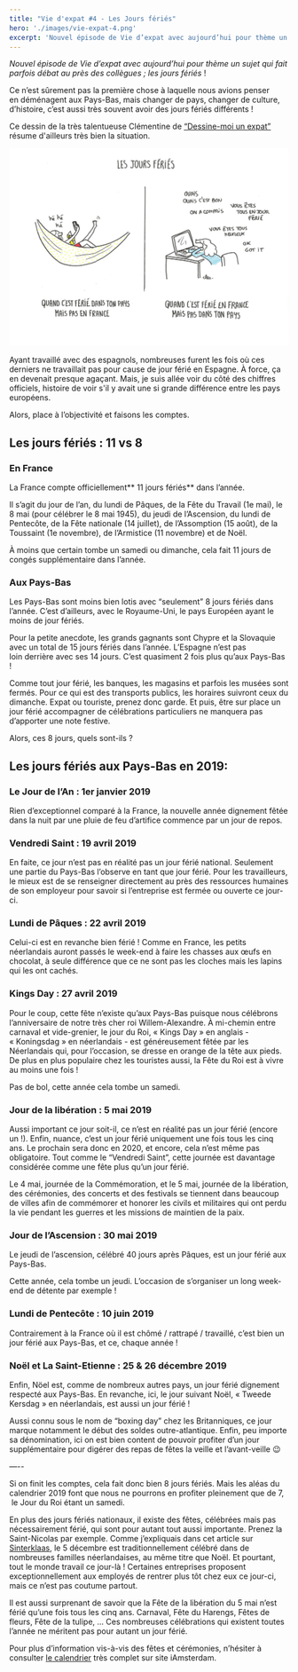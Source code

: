 ```yaml
---
title: "Vie d'expat #4 - Les Jours fériés"
hero: './images/vie-expat-4.png'
excerpt: 'Nouvel épisode de Vie d’expat avec aujourd’hui pour thème un sujet qui fait parfois débat au près des collègues ; les jours fériés ! Ce n’est sûrement pas la première chose à laquelle nous avions penser en déménagent aux Pays-Bas, mais changer de pays, changer de culture, d’histoire, c’est aussi très souvent avoir des jours fériés différents ! Ce'
---
```


_Nouvel épisode de Vie d’expat avec aujourd’hui pour thème un sujet qui fait parfois débat au près des collègues ; les jours fériés_ !

Ce n’est sûrement pas la première chose à laquelle nous avions penser en déménagent aux Pays-Bas, mais changer de pays, changer de culture, d’histoire, c’est aussi très souvent avoir des jours fériés différents !

Ce dessin de la très talentueuse Clémentine de [“Dessine-moi un expat”](https://blog.courrierinternational.com/dessine-moi-un-expat/) résume d'ailleurs très bien la situation.

<img alt="ob_163b24_ferie.jpeg" src="./images/ob_163b24_ferie.jpeg">

Ayant travaillé avec des espagnols, nombreuses furent les fois où ces derniers ne travaillait pas pour cause de jour férié en Espagne. À force, ça en devenait presque agaçant. Mais, je suis allée voir du côté des chiffres officiels, histoire de voir s'il y avait une si grande différence entre les pays européens.

Alors, place à l’objectivité et faisons les comptes.

## Les jours fériés : 11 vs 8 

### En France

La France compte officiellement** 11 jours fériés** dans l’année.

Il s’agit du jour de l’an, du lundi de Pâques, de la Fête du Travail (1e mai), le 8 mai (pour célébrer le 8 mai 1945), du jeudi de l’Ascension, du lundi de Pentecôte, de la Fête nationale (14 juillet), de l’Assomption (15 août), de la Toussaint (1e novembre), de l’Armistice (11 novembre) et de Noël.

À moins que certain tombe un samedi ou dimanche, cela fait 11 jours de congés supplémentaire dans l’année.

### Aux Pays-Bas

Les Pays-Bas sont moins bien lotis avec “seulement” 8 jours fériés dans l’année. C’est d’ailleurs, avec le Royaume-Uni, le pays Européen ayant le moins de jour fériés.

Pour la petite anecdote, les grands gagnants sont Chypre et la Slovaquie avec un total de 15 jours fériés dans l’année. L’Espagne n’est pas loin derrière avec ses 14 jours. C’est quasiment 2 fois plus qu’aux Pays-Bas !

Comme tout jour férié, les banques, les magasins et parfois les musées sont fermés. Pour ce qui est des transports publics, les horaires suivront ceux du dimanche. Expat ou touriste, prenez donc garde. Et puis, être sur place un jour férié accompagner de célébrations particuliers ne manquera pas d’apporter une note festive.

Alors, ces 8 jours, quels sont-ils ?

## Les jours fériés aux Pays-Bas en 2019:

### Le Jour de l’An : 1er janvier 2019

Rien d’exceptionnel comparé à la France, la nouvelle année dignement fêtée dans la nuit par une pluie de feu d’artifice commence par un jour de repos.

### Vendredi Saint : 19 avril 2019

En faite, ce jour n’est pas en réalité pas un jour férié national. Seulement une partie du Pays-Bas l’observe en tant que jour férié. Pour les travailleurs, le mieux est de se renseigner directement au près des ressources humaines de son employeur pour savoir si l’entreprise est fermée ou ouverte ce jour-ci.

### Lundi de Pâques : 22 avril 2019

Celui-ci est en revanche bien férié !
Comme en France, les petits néerlandais auront passés le week-end à faire les chasses aux œufs en chocolat, à seule différence que ce ne sont pas les cloches mais les lapins qui les ont cachés.

### Kings Day : 27 avril 2019

Pour le coup, cette fête n’existe qu’aux Pays-Bas puisque nous célébrons l’anniversaire de notre très cher roi Willem-Alexandre. À mi-chemin entre carnaval et vide-grenier, le jour du Roi, « Kings Day » en anglais - « Koningsdag » en néerlandais - est généreusement fêtée par les Néerlandais qui, pour l’occasion, se dresse en orange de la tête aux pieds. De plus en plus populaire chez les touristes aussi, la Fête du Roi est à vivre au moins une fois !

Pas de bol, cette année cela tombe un samedi.

### Jour de la libération : 5 mai 2019

Aussi important ce jour soit-il, ce n’est en réalité pas un jour férié (encore un !). Enfin, nuance, c’est un jour férié uniquement une fois tous les cinq ans. Le prochain sera donc en 2020, et encore, cela n’est même pas obligatoire. Tout comme le “Vendredi Saint”, cette journée est davantage considérée comme une fête plus qu’un jour férié.

Le 4 mai, journée de la Commémoration, et le 5 mai, journée de la libération, des cérémonies, des concerts et des festivals se tiennent dans beaucoup de villes afin de commémorer et honorer les civils et militaires qui ont perdu la vie pendant les guerres et les missions de maintien de la paix.

### Jour de l’Ascension : 30 mai 2019

Le jeudi de l’ascension, célébré 40 jours après Pâques, est un jour férié aux Pays-Bas.

Cette année, cela tombe un jeudi. L’occasion de s’organiser un long week-end de détente par exemple !

### Lundi de Pentecôte : 10 juin 2019

Contrairement à la France où il est chômé / rattrapé / travaillé, c’est bien un jour férié aux Pays-Bas, et ce, chaque année !

### Noël et La Saint-Etienne : 25 & 26 décembre 2019 

Enfin, Nöel est, comme de nombreux autres pays, un jour férié dignement respecté aux Pays-Bas. En revanche, ici, le jour suivant Noël, « Tweede Kersdag » en néerlandais, est aussi un jour férié !

Aussi connu sous le nom de “boxing day” chez les Britanniques, ce jour marque notamment le début des soldes outre-atlantique. Enfin, peu importe sa dénomination, ici on est bien content de pouvoir profiter d’un jour supplémentaire pour digérer des repas de fêtes la veille et l’avant-veille 😉

—--

Si on finit les comptes, cela fait donc bien 8 jours fériés. Mais les aléas du calendrier 2019 font que nous ne pourrons en profiter pleinement que de 7,  le Jour du Roi étant un samedi.

En plus des jours fériés nationaux, il existe des fêtes, célébrées mais pas nécessairement férié, qui sont pour autant tout aussi importante. Prenez la Saint-Nicolas par exemple. Comme j’expliquais dans cet article sur [Sinterklaas](sinterklaas/), le 5 décembre est traditionnellement célébré dans de nombreuses familles néerlandaises, au même titre que Noël. Et pourtant, tout le monde travail ce jour-là ! Certaines entreprises proposent exceptionnellement aux employés de rentrer plus tôt chez eux ce jour-ci, mais ce n’est pas coutume partout.

Il est aussi surprenant de savoir que la Fête de la libération du 5 mai n’est férié qu’une fois tous les cinq ans. Carnaval, Fête du Harengs, Fêtes de fleurs, Fête de la tulipe, ... Ces nombreuses célébrations qui existent toutes l’année ne méritent pas pour autant un jour férié.

Pour plus d’information vis-à-vis des fêtes et cérémonies, n’hésiter à consulter [le calendrier](https://www.iamsterdam.com/fr/see-and-do/whats-on/monthly-event-calendar) très complet sur site iAmsterdam.
